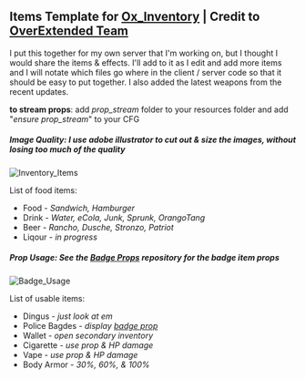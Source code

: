 ## Items Template for [Ox_Inventory](https://github.com/overextended/ox_inventory) | **Credit to [OverExtended Team](https://github.com/overextended)**

I put this together for my own server that I'm working on, but I thought I would share the items & effects. I'll add to it as I edit and add more items and I will notate which files go where in the client / server code so that it should be easy to put together. I also added the latest weapons from the recent updates.

**to stream props**: add *prop_stream* folder to your resources folder and add "*ensure prop_stream*" to your CFG

##### Image Quality: *I use adobe illustrator to cut out & size the images, without losing too much of the quality*
![Inventory_Items](https://imgur.com/paYwbNi.png)

List of food items:
* Food - *Sandwich, Hamburger*
* Drink - *Water, eCola, Junk, Sprunk, OrangoTang*
* Beer - *Rancho, Dusche, Stronzo, Patriot*
* Liqour - *in progress*

##### Prop Usage: *See the [Badge Props](https://github.com/MIAgimir/FiveM-LeoBadgeProps) repository for the badge item props*
![Badge_Usage](https://imgur.com/bZYyPLi.png)

List of usable items:
* Dingus - *just look at em*
* Police Bagdes - *display [badge prop](https://github.com/MIAgimir/FiveM-LeoBadgeProps)*
* Wallet - *open secondary inventory*
* Cigarette - *use prop & HP damage*
* Vape - *use prop & HP damage*
* Body Armor - *30%, 60%, & 100%*


